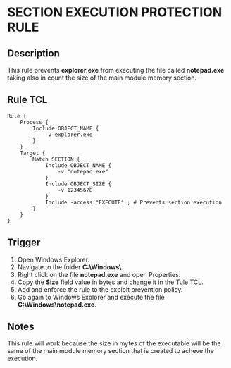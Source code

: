 # SECTION EXECUTION PROTECTION RULE

## Description
This rule prevents **explorer.exe** from executing the file called **notepad.exe** taking also in count the size of the main module memory section.

## Rule TCL
```
Rule {
    Process {
        Include OBJECT_NAME {
            -v explorer.exe
        }
    }
    Target {
        Match SECTION {
            Include OBJECT_NAME {
                -v "notepad.exe"
            }
            Include OBJECT_SIZE {
                -v 12345678
            }
            Include -access "EXECUTE" ; # Prevents section execution
        }
    }
}
```

## Trigger
1. Open Windows Explorer.
2. Navigate to the folder **C:\\Windows\\**.
3. Right click on the file **notepad.exe** and open Properties.
4. Copy the **Size** field value in bytes and change it in the Tule TCL.
5. Add and enforce the rule to the exploit prevention policy.
6. Go again to Windows Explorer and execute the file **C:\\Windows\\notepad.exe**.

## Notes
This rule will work because the size in mytes of the executable will be the same of the main module memory section that is created to acheve the execution.
